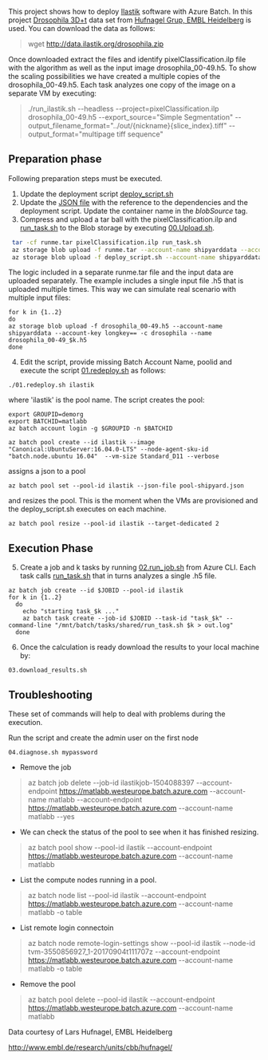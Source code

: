 This project shows how to deploy [Ilastik](http://ilastik.org/download.html) software with Azure Batch.
In this project [Drosophila 3D+t](http://data.ilastik.org/drosophila.zip) data set from [Hufnagel Grup, EMBL Heidelberg](http://www.embl.de/research/units/cbb/hufnagel/) is used. 
You can download the data as follows:
> wget http://data.ilastik.org/drosophila.zip

Once downloaded extract the files and identify pixelClassification.ilp file with the algorithm as well as the input image drosophila_00-49.h5. To show the scaling possibilities we have created a multiple copies of the drosophila_00-49.h5. Each task analyzes one copy of the image on a separate VM by executing:

> ./run_ilastik.sh --headless --project=pixelClassification.ilp drosophila_00-49.h5 --export_source="Simple Segmentation" --output_filename_format="../out/{nickname}{slice_index}.tiff" --output_format="multipage tiff sequence"

## Preparation phase

Following preparation steps must be executed.

1. Update the deployment script [deploy_script.sh](https://github.com/lmiroslaw/azure-batch-ilastik/blob/master/deploy_script.sh)
2. Update the [JSON file](https://github.com/lmiroslaw/azure-batch-ilastik/blob/master/pool-shipyard.json) with the reference to the  dependencies and the deployment script. Update the container name in the *blobSource* tag. 
3. Compress and upload a tar ball with the pixelClassification.ilp and [run_task.sh](https://github.com/lmiroslaw/azure-batch-ilastik/blob/master/run_task.sh) to the Blob storage by executing [00.Upload.sh](https://github.com/lmiroslaw/azure-batch-ilastik/blob/master/00.Upload.sh).

```bash
 tar -cf runme.tar pixelClassification.ilp run_task.sh
 az storage blob upload -f runme.tar --account-name shipyarddata --account-key longkey== -c drosophila --name runme.tar
 az storage blob upload -f deploy_script.sh --account-name shipyarddata --account-key longkey== -c drosophila --name deploy_script.sh
```
The logic included in a separate runme.tar file and the input data are uploaded separately. The example includes a single input file .h5 that is uploaded multiple times. This way we can simulate real scenario with multiple input files: 

```
for k in {1..2}
do
az storage blob upload -f drosophila_00-49.h5 --account-name shipyarddata --account-key longkey== -c drosophila --name drosophila_00-49_$k.h5
done
```

4. Edit the script, provide missing Batch Account Name, poolid and execute the script [01.redeploy.sh](https://github.com/lmiroslaw/azure-batch-ilastik/blob/master/01.redeploy.sh) as follows:
```
./01.redeploy.sh ilastik
```
where 'ilastik' is the pool name.  The script creates the pool:
```
export GROUPID=demorg
export BATCHID=matlabb
az batch account login -g $GROUPID -n $BATCHID

az batch pool create --id ilastik --image "Canonical:UbuntuServer:16.04.0-LTS" --node-agent-sku-id "batch.node.ubuntu 16.04"  --vm-size Standard_D11 --verbose
```

assigns a json to a pool
```
az batch pool set --pool-id ilastik --json-file pool-shipyard.json 
```

and resizes the pool. This is the moment when the VMs are provisioned and the deploy_script.sh executes on each machine.
```
az batch pool resize --pool-id ilastik --target-dedicated 2 
```

## Execution Phase

5. Create a job and k tasks by running [02.run_job.sh](https://github.com/lmiroslaw/azure-batch-ilastik/blob/master/02.run_job.sh) from Azure CLI. Each task calls [run_task.sh](https://github.com/lmiroslaw/azure-batch-ilastik/blob/master/run_task.sh) that in turns analyzes a single .h5 file.
```
az batch job create --id $JOBID --pool-id ilastik 
for k in {1..2} 
  do 
    echo "starting task_$k ..."
    az batch task create --job-id $JOBID --task-id "task_$k" --command-line "/mnt/batch/tasks/shared/run_task.sh $k > out.log"
  done

```

6. Once the calculation is ready download the results to your local machine by:
```
03.download_results.sh
```

## Troubleshooting

These set of commands will help to deal with problems during the execution.

Run the script and create the admin user on the first node
```
04.diagnose.sh mypassword
```

* Remove the job
> az batch job delete  --job-id ilastikjob-1504088397  --account-endpoint https://matlabb.westeurope.batch.azure.com --account-name matlabb --account-endpoint https://matlabb.westeurope.batch.azure.com --account-name matlabb --yes

* We can check the status of the pool to see when it has finished resizing.
> az batch pool show --pool-id ilastik  --account-endpoint https://matlabb.westeurope.batch.azure.com --account-name matlabb

* List the compute nodes running in a pool.
> az batch node list --pool-id ilastik --account-endpoint https://matlabb.westeurope.batch.azure.com --account-name matlabb -o table

* List remote login connectoin
> az batch node remote-login-settings show --pool-id ilastik --node-id tvm-3550856927_1-20170904t111707z --account-endpoint https://matlabb.westeurope.batch.azure.com --account-name matlabb -o table

* Remove the pool
> az batch pool delete --pool-id ilastik  --account-endpoint https://matlabb.westeurope.batch.azure.com --account-name matlabb


Data courtesy of Lars Hufnagel, EMBL Heidelberg

http://www.embl.de/research/units/cbb/hufnagel/
